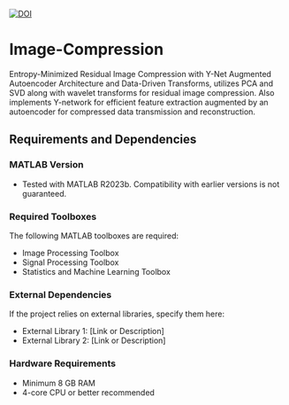 [![DOI](https://zenodo.org/badge/DOI/10.5281/zenodo.14365003.svg)](https://doi.org/10.5281/zenodo.14365003)
# Image-Compression
Entropy-Minimized Residual Image Compression with Y-Net Augmented Autoencoder Architecture and Data-Driven Transforms,
utilizes PCA and SVD along with wavelet transforms for residual image compression. Also implements Y-network for efficient feature extraction augmented by an autoencoder for compressed data transmission and reconstruction.
## Requirements and Dependencies

### MATLAB Version
- Tested with MATLAB R2023b. Compatibility with earlier versions is not guaranteed.

### Required Toolboxes
The following MATLAB toolboxes are required:
- Image Processing Toolbox
- Signal Processing Toolbox
- Statistics and Machine Learning Toolbox

### External Dependencies
If the project relies on external libraries, specify them here:
- External Library 1: [Link or Description]
- External Library 2: [Link or Description]

### Hardware Requirements
- Minimum 8 GB RAM
- 4-core CPU or better recommended
